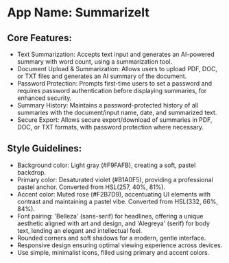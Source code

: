 # **App Name**: SummarizeIt

## Core Features:

- Text Summarization: Accepts text input and generates an AI-powered summary with word count, using a summarization tool.
- Document Upload & Summarization: Allows users to upload PDF, DOC, or TXT files and generates an AI summary of the document.
- Password Protection: Prompts first-time users to set a password and requires password authentication before displaying summaries, for enhanced security.
- Summary History: Maintains a password-protected history of all summaries with the document/input name, date, and summarized text.
- Secure Export: Allows secure export/download of summaries in PDF, DOC, or TXT formats, with password protection where necessary.

## Style Guidelines:

- Background color: Light gray (#F9FAFB), creating a soft, pastel backdrop.
- Primary color: Desaturated violet (#B1A0F5), providing a professional pastel anchor. Converted from HSL(257, 40%, 81%).
- Accent color: Muted rose (#F2B7D9), accentuating UI elements with contrast and maintaining a pastel vibe. Converted from HSL(332, 66%, 84%).
- Font pairing: 'Belleza' (sans-serif) for headlines, offering a unique aesthetic aligned with art and design, and 'Alegreya' (serif) for body text, lending an elegant and intellectual feel.
- Rounded corners and soft shadows for a modern, gentle interface.
- Responsive design ensuring optimal viewing experience across devices.
- Use simple, minimalist icons, filled using primary and accent colors. 
